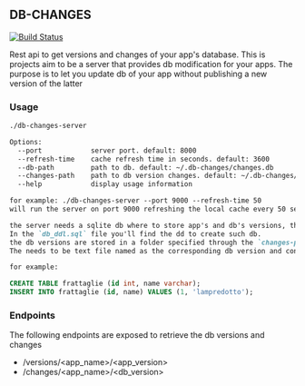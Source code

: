 ## DB-CHANGES

[![Build Status](https://img.shields.io/endpoint.svg?url=https%3A%2F%2Factions-badge.atrox.dev%2Fsap-nocops%2Fdb-changes-server%2Fbadge%3Fref%3Dmaster&style=flat)](https://actions-badge.atrox.dev/sap-nocops/db-changes-server/goto?ref=master)

Rest api to get versions and changes of your app's database.
This is projects aim to be a server that provides db modification for your apps.
The purpose is to let you update db of your app without publishing a new version of the latter

### Usage

```markdown
./db-changes-server

Options:
  --port            server port. default: 8000
  --refresh-time    cache refresh time in seconds. default: 3600
  --db-path         path to db. default: ~/.db-changes/changes.db
  --changes-path    path to db version changes. default: ~/.db-changes/apps
  --help            display usage information

for example: ./db-changes-server --port 9000 --refresh-time 50
will run the server on port 9000 refreshing the local cache every 50 seconds

the server needs a sqlite db where to store app's and db's versions, the db's path is specified through the `--db-path` option.
In the `db_ddl.sql` file you'll find the dd to create such db.
the db versions are stored in a folder specified through the `changes-path` option.
The needs to be text file named as the corresponding db version and containing the sql that makes the change.

for example:
```
```sql
CREATE TABLE frattaglie (id int, name varchar);
INSERT INTO frattaglie (id, name) VALUES (1, 'lampredotto');
```

### Endpoints

The following endpoints are exposed to retrieve the db versions and changes

- /versions/<app_name>/<app_version>
- /changes/<app_name>/<db_version>

